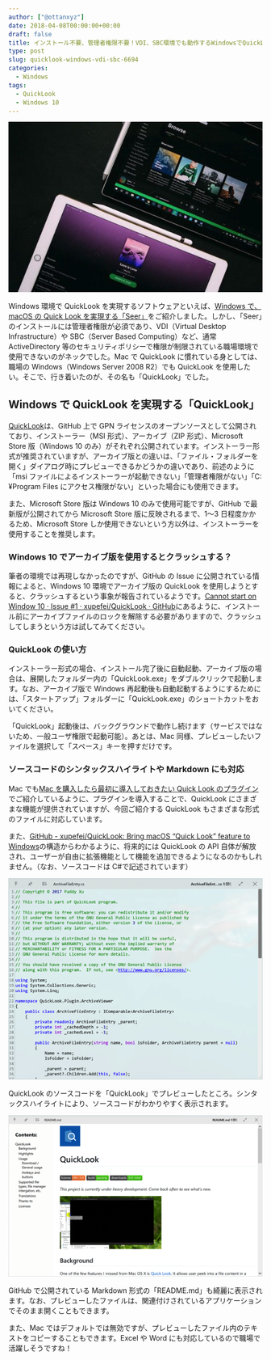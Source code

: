```yaml
---
author: ["@ottanxyz"]
date: 2018-04-08T00:00:00+00:00
draft: false
title: インストール不要、管理者権限不要！VDI、SBC環境でも動作するWindowsでQuickLookを実現する「QuickLook」
type: post
slug: quicklook-windows-vdi-sbc-6694
categories:
  - Windows
tags:
  - QuickLook
  - Windows 10
---
```


![](180408-5aca13741dea3.jpg)

Windows 環境で QuickLook を実現するソフトウェアといえば、[Windows で、macOS の Quick Look を実現する「Seer」](/posts/2016/04/windows-osx-like-quick-look-seer-6850/)をご紹介しました。しかし、「Seer」のインストールには管理者権限が必須であり、VDI（Virtual Desktop Infrastructure）や SBC（Server Based Computing）など、通常 ActiveDirectory 等のセキュリティポリシーで権限が制限されている職場環境で使用できないのがネックでした。Mac で QuickLook に慣れている身としては、職場の Windows（Windows Server 2008 R2）でも QuickLook を使用したい。そこで、行き着いたのが、その名も「QuickLook」でした。

## Windows で QuickLook を実現する「QuickLook」

[QuickLook](http://pooi.moe/QuickLook/)は、GitHub 上で GPN ライセンスのオープンソースとして公開されており、インストーラー（MSI 形式）、アーカイブ（ZIP 形式）、Microsoft Store 版（Windows 10 のみ）がそれぞれ公開されています。インストーラー形式が推奨されていますが、アーカイブ版との違いは、「ファイル・フォルダーを開く」ダイアログ時にプレビューできるかどうかの違いであり、前述のように「msi ファイルによるインストーラーが起動できない」「管理者権限がない」「C:¥Program Files にアクセス権限がない」といった場合にも使用できます。

また、Microsoft Store 版は Windows 10 のみで使用可能ですが、GitHub で最新版が公開されてから Microsoft Store 版に反映されるまで、1〜3 日程度かかるため、Microsoft Store しか使用できないという方以外は、インストーラーを使用することを推奨します。

### Windows 10 でアーカイブ版を使用するとクラッシュする？

筆者の環境では再現しなかったのですが、GitHub の Issue に公開されている情報によると、Windows 10 環境でアーカイブ版の QuickLook を使用しようとすると、クラッシュするという事象が報告されているようです。[Cannot start on Window 10 · Issue #1 · xupefei/QuickLook · GitHub](https://github.com/xupefei/QuickLook/issues/1)にあるように、インストール前にアーカイブファイルのロックを解除する必要がありますので、クラッシュしてしまうという方は試してみてください。

### QuickLook の使い方

インストーラー形式の場合、インストール完了後に自動起動、アーカイブ版の場合は、展開したフォルダー内の「QuickLook.exe」をダブルクリックで起動します。なお、アーカイブ版で Windows 再起動後も自動起動するようにするためには、「スタートアップ」フォルダーに「QuickLook.exe」のショートカットをおいてください。

「QuickLook」起動後は、バックグラウンドで動作し続けます（サービスではないため、一般ユーザ権限で起動可能）。あとは、Mac 同様、プレビューしたいファイルを選択して「スペース」キーを押すだけです。

### ソースコードのシンタックスハイライトや Markdown にも対応

Mac でも[Mac を購入したら最初に導入しておきたい Quick Look のプラグイン](/posts/2014/09/quick-look-plugin-78/)でご紹介しているように、プラグインを導入することで、QuickLook にさまざまな機能が提供されていますが、今回ご紹介する QuickLook もさまざまな形式のファイルに対応しています。

また、[GitHub - xupefei/QuickLook: Bring macOS “Quick Look” feature to Windows](https://github.com/xupefei/QuickLook)の構造からわかるように、将来的には QuickLook の API 自体が解放され、ユーザーが自由に拡張機能として機能を追加できるようになるのかもしれません。（なお、ソースコードは C#で記述されています）

![](180408-5aca137ce94f1.png)

QuickLook のソースコードを「QuickLook」でプレビューしたところ。シンタックスハイライトにより、ソースコードがわかりやすく表示されます。

![](180408-5aca1385250c3.png)

GitHub で公開されている Markdown 形式の「README.md」も綺麗に表示されます。なお、プレビューしたファイルは、関連付けされているアプリケーションでそのまま開くこともできます。

また、Mac ではデフォルトでは無効ですが、プレビューしたファイル内のテキストをコピーすることもできます。Excel や Word にも対応しているので職場で活躍しそうですね！
